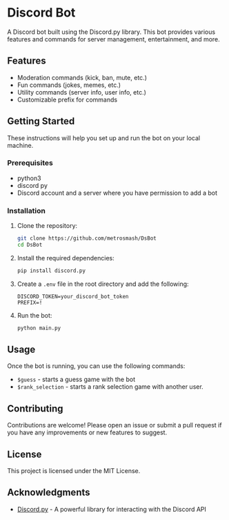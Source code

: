 # Discord Bot

A Discord bot built using the Discord.py library. This bot provides various features and commands for server management, entertainment, and more.

## Features

- Moderation commands (kick, ban, mute, etc.)
- Fun commands (jokes, memes, etc.)
- Utility commands (server info, user info, etc.)
- Customizable prefix for commands

## Getting Started

These instructions will help you set up and run the bot on your local machine.

### Prerequisites

- python3
- discord py 
- Discord account and a server where you have permission to add a bot

### Installation

1. Clone the repository:
   ```bash
   git clone https://github.com/metrosmash/DsBot
   cd DsBot
   ```

2. Install the required dependencies:
   ```bash
   pip install discord.py
   ```

3. Create a `.env` file in the root directory and add the following:
   ```
   DISCORD_TOKEN=your_discord_bot_token
   PREFIX=!
   ```

4. Run the bot:
   ```bash
   python main.py 
   ```

## Usage

Once the bot is running, you can use the following commands:

- `$guess` - starts a guess game with the bot
- `$rank_selection` - starts a rank selection game with another user.

## Contributing

Contributions are welcome! Please open an issue or submit a pull request if you have any improvements or new features to suggest.

## License

This project is licensed under the MIT License.

## Acknowledgments

- [Discord.py](https://discordpy.readthedocs.io/en/stable/) - A powerful library for interacting with the Discord API
